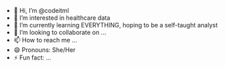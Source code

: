 - 👋 Hi, I’m @codeitml
- 👀 I’m interested in healthcare data
- 🌱 I’m currently learning EVERYTHING, hoping to be a self-taught analyst
- 💞️ I’m looking to collaborate on ...
- 📫 How to reach me ...
- 😄 Pronouns: She/Her
- ⚡ Fun fact: ...

<!---
codeitml/codeitml is a ✨ special ✨ repository because its `README.md` (this file) appears on your GitHub profile.
You can click the Preview link to take a look at your changes.
--->
